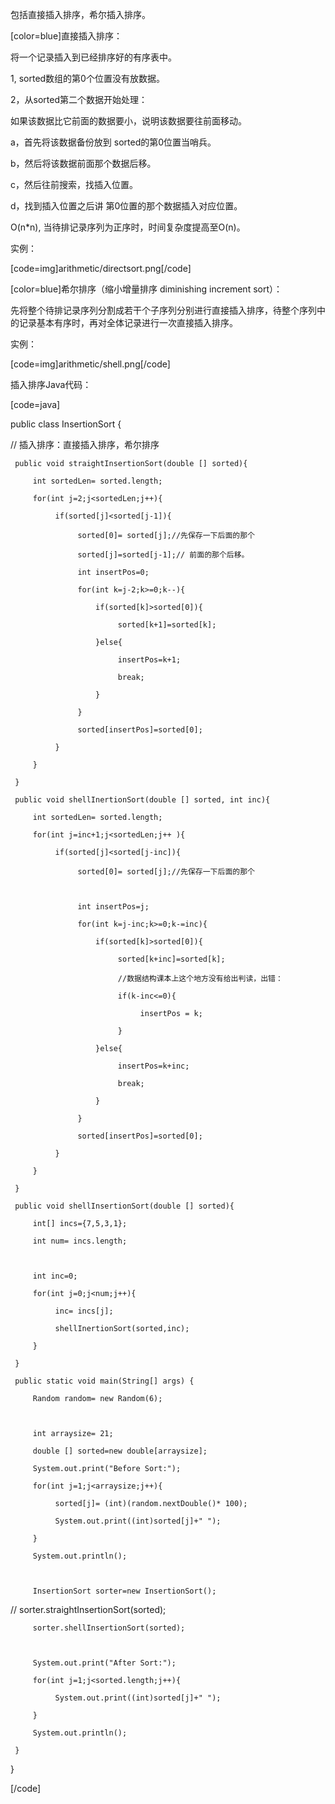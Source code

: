 包括直接插入排序，希尔插入排序。
[color=blue]直接插入排序：
将一个记录插入到已经排序好的有序表中。
1, sorted数组的第0个位置没有放数据。
2，从sorted第二个数据开始处理：
如果该数据比它前面的数据要小，说明该数据要往前面移动。
a，首先将该数据备份放到 sorted的第0位置当哨兵。
b，然后将该数据前面那个数据后移。
c，然后往前搜索，找插入位置。
d，找到插入位置之后讲 第0位置的那个数据插入对应位置。
O(n*n), 当待排记录序列为正序时，时间复杂度提高至O(n)。
实例：
[code=img]arithmetic/directsort.png[/code]
[color=blue]希尔排序（缩小增量排序 diminishing increment sort）：
先将整个待排记录序列分割成若干个子序列分别进行直接插入排序，待整个序列中的记录基本有序时，再对全体记录进行一次直接插入排序。
实例：
[code=img]arithmetic/shell.png[/code]
插入排序Java代码：
[code=java]
public class InsertionSort {
//   插入排序：直接插入排序，希尔排序   
     public void straightInsertionSort(double [] sorted){
         int sortedLen= sorted.length;
         for(int j=2;j<sortedLen;j++){
              if(sorted[j]<sorted[j-1]){
                   sorted[0]= sorted[j];//先保存一下后面的那个                 
                   sorted[j]=sorted[j-1];// 前面的那个后移。
                   int insertPos=0;
                   for(int k=j-2;k>=0;k--){
                       if(sorted[k]>sorted[0]){
                            sorted[k+1]=sorted[k];
                       }else{
                            insertPos=k+1;
                            break;
                       }
                   }                 
                   sorted[insertPos]=sorted[0];
              }            
         }       
     }   
     public void shellInertionSort(double [] sorted, int inc){
         int sortedLen= sorted.length;
         for(int j=inc+1;j<sortedLen;j++ ){
              if(sorted[j]<sorted[j-inc]){
                   sorted[0]= sorted[j];//先保存一下后面的那个
                  
                   int insertPos=j;               
                   for(int k=j-inc;k>=0;k-=inc){                    
                       if(sorted[k]>sorted[0]){
                            sorted[k+inc]=sorted[k];                          
                            //数据结构课本上这个地方没有给出判读，出错：
                            if(k-inc<=0){
                                 insertPos = k;
                            }
                       }else{
                            insertPos=k+inc;
                            break;
                       }
                   }                 
                   sorted[insertPos]=sorted[0];                  
              }
         }
     }
     public void shellInsertionSort(double [] sorted){
         int[] incs={7,5,3,1};
         int num= incs.length;
        
         int inc=0;
         for(int j=0;j<num;j++){
              inc= incs[j];         
              shellInertionSort(sorted,inc);           
         }       
     }   
     public static void main(String[] args) {
         Random random= new Random(6);
        
         int arraysize= 21;
         double [] sorted=new double[arraysize];
         System.out.print("Before Sort:");        
         for(int j=1;j<arraysize;j++){
              sorted[j]= (int)(random.nextDouble()* 100);
              System.out.print((int)sorted[j]+" ");
         }   
         System.out.println();
                  
         InsertionSort sorter=new InsertionSort();    
//       sorter.straightInsertionSort(sorted);
         sorter.shellInsertionSort(sorted);
        
         System.out.print("After Sort:");
         for(int j=1;j<sorted.length;j++){
              System.out.print((int)sorted[j]+" ");
         }   
         System.out.println();
     }
}
[/code]